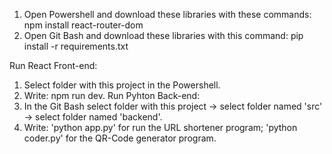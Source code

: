 1. Open Powershell and download these libraries with these commands:
    npm install react-router-dom
2. Open Git Bash and download these libraries with this command:
    pip install -r requirements.txt

Run React Front-end:
1. Select folder with this project in the Powershell.
2. Write: npm run dev.
Run Pyhton Back-end:
1. In the Git Bash select folder with this project -> select folder named 'src' -> select folder named 'backend'.
2. Write: 'python app.py' for run the URL shortener program; 'python coder.py' for the QR-Code generator program.